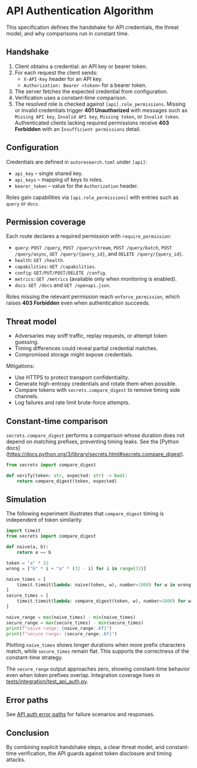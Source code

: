 # API Authentication Algorithm

This specification defines the handshake for API credentials, the threat
model, and why comparisons run in constant time.

## Handshake

1. Client obtains a credential: an API key or bearer token.
2. For each request the client sends:
   - `X-API-Key` header for an API key.
   - `Authorization: Bearer <token>` for a bearer token.
3. The server fetches the expected credential from configuration.
4. Verification uses a constant-time comparison.
5. The resolved role is checked against ``[api].role_permissions``.
   Missing or invalid credentials trigger **401 Unauthorized** with messages
   such as ``Missing API key``, ``Invalid API key``, ``Missing token``, or
   ``Invalid token``. Authenticated clients lacking required permissions
   receive **403 Forbidden** with an ``Insufficient permissions`` detail.

## Configuration

Credentials are defined in `autoresearch.toml` under `[api]`:

- `api_key` – single shared key.
- `api_keys` – mapping of keys to roles.
- `bearer_token` – value for the `Authorization` header.

Roles gain capabilities via `[api.role_permissions]` with entries such as
`query` or `docs`.

## Permission coverage

Each route declares a required permission with `require_permission`:

- `query`: `POST /query`, `POST /query/stream`, `POST /query/batch`,
  `POST /query/async`, `GET /query/{query_id}`, and
  `DELETE /query/{query_id}`.
- `health`: `GET /health`.
- `capabilities`: `GET /capabilities`.
- `config`: `GET/PUT/POST/DELETE /config`.
- `metrics`: `GET /metrics` (available only when monitoring is enabled).
- `docs`: `GET /docs` and `GET /openapi.json`.

Roles missing the relevant permission reach `enforce_permission`, which raises
**403 Forbidden** even when authentication succeeds.

## Threat model

- Adversaries may sniff traffic, replay requests, or attempt token guessing.
- Timing differences could reveal partial credential matches.
- Compromised storage might expose credentials.

Mitigations:

- Use HTTPS to protect transport confidentiality.
- Generate high-entropy credentials and rotate them when possible.
- Compare tokens with `secrets.compare_digest` to remove timing side channels.
- Log failures and rate limit brute-force attempts.

## Constant-time comparison

`secrets.compare_digest` performs a comparison whose duration does not depend on
matching prefixes, preventing timing leaks. See the [Python docs]
(https://docs.python.org/3/library/secrets.html#secrets.compare_digest).

```python
from secrets import compare_digest

def verify(token: str, expected: str) -> bool:
    return compare_digest(token, expected)
```

## Simulation

The following experiment illustrates that `compare_digest` timing is independent
of token similarity.

```python
import timeit
from secrets import compare_digest

def naive(a, b):
    return a == b

token = "a" * 32
wrong = ["b" * i + "a" * (32 - i) for i in range(32)]

naive_times = [
    timeit.timeit(lambda: naive(token, w), number=1000) for w in wrong
]
secure_times = [
    timeit.timeit(lambda: compare_digest(token, w), number=1000) for w in wrong
]

naive_range = max(naive_times) - min(naive_times)
secure_range = max(secure_times) - min(secure_times)
print(f"naive range: {naive_range:.6f}")
print(f"secure range: {secure_range:.6f}")
```

Plotting `naive_times` shows longer durations when more prefix characters match,
while `secure_times` remain flat. This supports the correctness of the
constant-time strategy.

The `secure_range` output approaches zero, showing constant-time behavior even
when token prefixes overlap. Integration coverage lives in
[tests/integration/test_api_auth.py](../../tests/integration/test_api_auth.py).

## Error paths

See [API auth error paths](api_auth_error_paths.md) for failure scenarios and
responses.

## Conclusion

By combining explicit handshake steps, a clear threat model, and constant-time
verification, the API guards against token disclosure and timing attacks.
